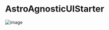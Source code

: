 # AstroAgnosticUIStarter

![image](https://user-images.githubusercontent.com/142403/168711886-335fdebb-3e19-4c4e-9884-ff3f97668b84.png)
